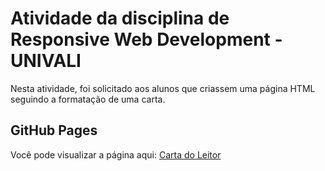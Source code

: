 # Atividade da disciplina de Responsive Web Development - UNIVALI

Nesta atividade, foi solicitado aos alunos que criassem uma página HTML seguindo a formatação de uma carta.

## GitHub Pages

Você pode visualizar a página aqui: [Carta do Leitor](https://vicentevendramin.github.io/carta-html/)